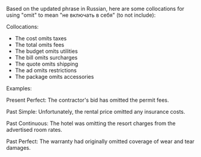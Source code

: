 Based on the updated phrase in Russian, here are some collocations for using "omit" to mean "не включать в себя" (to not include):

Collocations:

- The cost omits taxes
- The total omits fees
- The budget omits utilities
- The bill omits surcharges 
- The quote omits shipping
- The ad omits restrictions 
- The package omits accessories

Examples: 

Present Perfect: The contractor's bid has omitted the permit fees.

Past Simple: Unfortunately, the rental price omitted any insurance costs.  

Past Continuous: The hotel was omitting the resort charges from the advertised room rates.

Past Perfect: The warranty had originally omitted coverage of wear and tear damages.